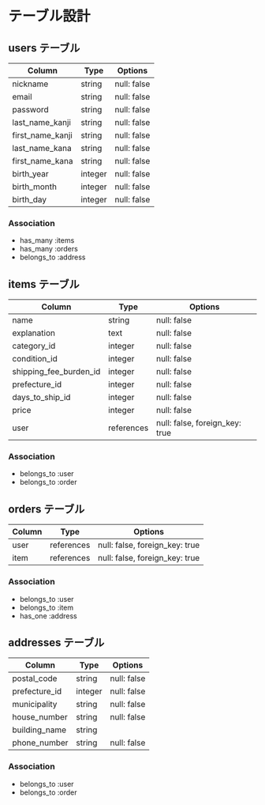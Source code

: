 # テーブル設計

## users テーブル

| Column           | Type    | Options     |
| ---------------- | ------- | ----------- |
| nickname         | string  | null: false |
| email            | string  | null: false |
| password         | string  | null: false |
| last_name_kanji  | string  | null: false |
| first_name_kanji | string  | null: false |
| last_name_kana   | string  | null: false |
| first_name_kana  | string  | null: false |
| birth_year       | integer | null: false |
| birth_month      | integer | null: false |
| birth_day        | integer | null: false |

### Association

- has_many :items
- has_many :orders
- belongs_to :address


## items テーブル

| Column                 | Type       | Options                        |
| ---------------------- | ---------- | ------------------------------ |
| name                   | string     | null: false                    |
| explanation            | text       | null: false                    |
| category_id            | integer    | null: false                    |
| condition_id           | integer    | null: false                    |
| shipping_fee_burden_id | integer    | null: false                    |
| prefecture_id          | integer    | null: false                    |
| days_to_ship_id        | integer    | null: false                    |
| price                  | integer    | null: false                    |
| user                   | references | null: false, foreign_key: true |

### Association

- belongs_to :user
- belongs_to :order

## orders テーブル

| Column           | Type       | Options                        |
| ---------------- | ---------- | ------------------------------ |
| user             | references | null: false, foreign_key: true |
| item             | references | null: false, foreign_key: true |

### Association

- belongs_to :user
- belongs_to :item
- has_one :address

## addresses テーブル

| Column           | Type       | Options                        |
| ---------------- | ---------- | ------------------------------ |
| postal_code      | string     | null: false                    |
| prefecture_id    | integer    | null: false                    |
| municipality     | string     | null: false                    |
| house_number     | string     | null: false                    |
| building_name    | string     |                                |
| phone_number     | string     | null: false                    |

### Association

- belongs_to :user
- belongs_to :order



